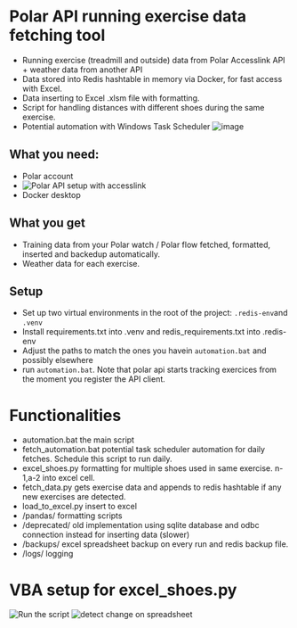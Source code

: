 # Polar API running exercise data fetching tool
- Running exercise (treadmill and outside) data from Polar Accesslink API + weather data from another API
- Data stored into Redis hashtable in memory via Docker, for fast access with Excel.
- Data inserting to Excel .xlsm file with formatting.
- Script for handling distances with different shoes during the same exercise.
- Potential automation with Windows Task Scheduler
![image](https://github.com/user-attachments/assets/418a2d5d-e5d2-4dff-83be-60a1f8cee42f)
## What you need:
- Polar account
- ![Polar API setup with accesslink](https://github.com/polarofficial/accesslink-example-python)
- Docker desktop
## What you get
- Training data from your Polar watch / Polar flow fetched, formatted, inserted and backedup automatically.
- Weather data for each exercise.
## Setup
- Set up two virtual environments in the root of the project: `.redis-env`and `.venv`
- Install requirements.txt into .venv and redis_requirements.txt into .redis-env
- Adjust the paths to match the ones you havein `automation.bat` and possibly elsewhere
- run `automation.bat`. Note that polar api starts tracking exercices from the moment you register the API client.
# Functionalities
- automation.bat the main script
- fetch_automation.bat potential task scheduler automation for daily fetches. Schedule this script to run daily.
- excel_shoes.py formatting for multiple shoes used in same exercise. n-1,a-2 into excel cell.
- fetch_data.py gets exercise data and appends to redis hashtable if any new exercises are detected.
- load_to_excel.py insert to excel
- /pandas/ formatting scripts
- /deprecated/ old implementation using sqlite database and odbc connection instead for inserting data (slower)
- /backups/ excel spreadsheet backup on every run and redis backup file.
- /logs/ logging
# VBA setup for excel_shoes.py
![Run the script](https://github.com/user-attachments/assets/57e2021c-49be-4bd6-bb17-227e84dafd35)
![detect change on spreadsheet](https://github.com/user-attachments/assets/4a9452f2-db56-4ef8-90c9-04aae3bedd26)
